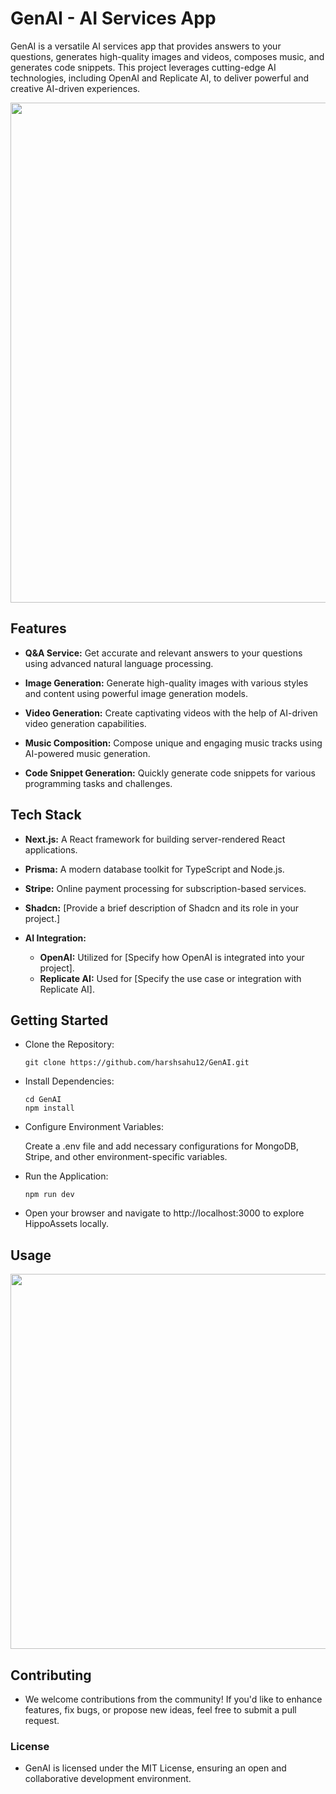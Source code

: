 # GenAI - AI Services App

GenAI is a versatile AI services app that provides answers to your questions, generates high-quality images and videos, composes music, and generates code snippets. This project leverages cutting-edge AI technologies, including OpenAI and Replicate AI, to deliver powerful and creative AI-driven experiences.

  <img src="https://github.com/harshsahu12/GenAI/assets/129574323/b4128f9e-f449-4da5-9951-4c97ccb47649" width=800 />

## Features

- **Q&A Service:** Get accurate and relevant answers to your questions using advanced natural language processing.
  
- **Image Generation:** Generate high-quality images with various styles and content using powerful image generation models.
  
- **Video Generation:** Create captivating videos with the help of AI-driven video generation capabilities.
  
- **Music Composition:** Compose unique and engaging music tracks using AI-powered music generation.
  
- **Code Snippet Generation:** Quickly generate code snippets for various programming tasks and challenges.

## Tech Stack

- **Next.js:** A React framework for building server-rendered React applications.
  
- **Prisma:** A modern database toolkit for TypeScript and Node.js.
  
- **Stripe:** Online payment processing for subscription-based services.
  
- **Shadcn:** [Provide a brief description of Shadcn and its role in your project.]
  
- **AI Integration:**
  - **OpenAI:** Utilized for [Specify how OpenAI is integrated into your project].
  - **Replicate AI:** Used for [Specify the use case or integration with Replicate AI].

## Getting Started

 - Clone the Repository:
   
       git clone https://github.com/harshsahu12/GenAI.git
    
 - Install Dependencies:

       cd GenAI
       npm install
    
 - Configure Environment Variables:

     Create a .env file and add necessary configurations for MongoDB, Stripe, and other environment-specific variables.
   
 -  Run the Application:

        npm run dev
    
 - Open your browser and navigate to http://localhost:3000 to explore HippoAssets locally.

## Usage

  <img src="https://github.com/harshsahu12/GenAI/assets/129574323/180ff064-d834-4883-9e49-3eb3e5ae4c3d" width=600 />

## Contributing

 - We welcome contributions from the community! If you'd like to enhance features, fix bugs, or propose new ideas, feel free to submit a pull request.

### License

- GenAI is licensed under the MIT License, ensuring an open and collaborative development environment.
